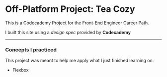 # Off-Platform Project: Tea Cozy

This is a Codecademy Project for the Front-End Engineer Career Path.

I built this site using a *design spec* provided by **Codecademy**

***

### Concepts I practiced

This project was meant to help me apply what I just finished learning on:

* Flexbox